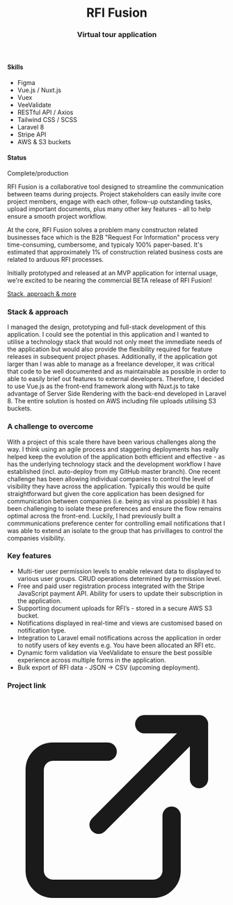 <header class="project__banner">
<div class="wrapper">
<div class="flex flex-wrap -mx-5 overflow-hidden">
<div class="mt-5 px-5 w-full overflow-hidden lg:w-1/3">
<div class="pt-8">
<h1>

# RFI Fusion

</h1>
</div>
<div>
<h3>

### Virtual tour application

</h3>
</div>
</div>
</div>
</div>
</header>

<section class="project__intro">
<div class="wrapper">
<div class="flex flex-wrap -mx-5 overflow-hidden">
<div class="project__skills">

#### Skills

- Figma
- Vue.js / Nuxt.js
- Vuex
- VeeValidate
- RESTful API / Axios
- Tailwind CSS / SCSS
- Laravel 8
- Stripe API
- AWS & S3 buckets

<div class="mt-6">
<h4>Status</h4>
<div class="flex items-center">
<p>Complete/production</p>
</div>
</div>
</div>
<div class="project__description">

RFI Fusion is a collaborative tool designed to streamline the communication between teams during projects. Project stakeholders can easily invite core project members, engage with each other, follow-up outstanding tasks, upload important documents, plus many other key features - all to help ensure a smooth project workflow.

At the core, RFI Fusion solves a problem many constructon related businesses face which is the B2B "Request For Information" process very time-consuming, cumbersome, and typicaly 100% paper-based. It's estimated that approximately 1% of construction related business costs are related to arduous RFI processes.

Initially prototyped and released at an MVP application for internal usage, we're excited to be nearing the commercial BETA release of RFI Fusion!

<a href="#long-description">Stack, approach & more</a>
</div>
</div>
</div>
</section>

<section class="project__mobile__grid">
<div class="wrapper">
<div class="grid gap-20 md:grid-cols-3">
<div class="col-span-1 flex justify-center">
<global-image
  src="rf-notifications-mobile.png"
  alt="RFI Fusion - notifications"
></global-image>
</div>
<div class="col-span-1 flex justify-center">
<global-image
  src="rf-preferences-mobile.png"
  alt="RFI Fusion - preferences"
></global-image>
</div>
<div class="col-span-1 flex justify-center">
<global-image
  src="rf-create-mobile.png"
  alt="RFI Fusion - create RFI"
></global-image>
</div>
</div>
<div class="col-span-1 flex justify-center">
</div>
</div>
</section>

<section id="long-description" class="project__long__description">
<div class="wrapper">
<div class="flex flex-wrap -mx-5 overflow-hidden">
<div class="project__long__description__title">

### Stack & approach

</div>
<div class="project__long__description__content">

I managed the design, prototyping and full-stack development of this application. I could see the potential in this application and I wanted to utilise a technology stack that would not only meet the immediate needs of the application but would also provide the flexibility required for feature releases in subsequent project phases. Additionally, if the application got larger than I was able to manage as a freelance developer, it was critical that code to be well documented and as maintainable as possible in order to able to easily brief out features to external developers. Therefore, I decided to use Vue.js as the front-end framework along with Nuxt.js to take advantage of Server Side Rendering with the back-end developed in Laravel 8. The entire solution is hosted on AWS including file uploads utilising S3 buckets.

</div>
</div>
<div class="flex flex-wrap -mx-5 overflow-hidden">
<div class="project__long__description__title">

### A challenge to overcome

</div>
<div class="project__long__description__content">

With a project of this scale there have been various challenges along the way. I think using an agile process and staggering deployments has really helped keep the evolution of the application both efficient and effective - as has the underlying technology stack and the development workflow I have established (incl. auto-deploy from my GitHub master branch). One recent challenge has been allowing individual companies to control the level of visibility they have across the application. Typically this would be quite straightforward but given the core application has been designed for communication between companies (i.e. being as viral as possible) it has been challenging to isolate these preferences and ensure the flow remains optimal across the front-end. Luckily, I had previously built a commmunications preference center for controlling email notifications that I was able to extend an isolate to the group that has privillages to control the companies visibility.

</div>
</div>
<div class="flex flex-wrap -mx-5 overflow-hidden">
<div class="project__long__description__title">

### Key features

</div>
<div class="project__long__description__content">

- Multi-tier user permission levels to enable relevant data to displayed to various user groups. CRUD operations determined by permission level.
- Free and paid user registration process integrated with the Stripe JavaScript payment API. Ability for users to update their subscription in the application.
- Supporting document uploads for RFI’s - stored in a secure AWS S3 bucket. 
- Notifications displayed in real-time and views are customised based on notification type. 
- Integration to Laravel email notifications across the application in order to notify users of key events e.g. You have been allocated an RFI etc.
- Dynamic form validation via VeeValidate to ensure the best possible experience across multiple forms in the application. 
- Bulk export of RFI data - JSON -> CSV (upcoming deployment).

</div>
</div>
<div class="flex flex-wrap -mx-5 overflow-hidden">
<div class="project__long__description__title">

### Project link

</div>
<div class="project__long__description__content">
<a href="https://rfifusion.nz" target="_blank"><svg xmlns="http://www.w3.org/2000/svg" viewBox="0 0 24 24" fill="none" stroke="currentColor" stroke-width="2" stroke-linecap="round" stroke-linejoin="round" class="w-7 h-7"><path d="M18 13v6a2 2 0 0 1-2 2H5a2 2 0 0 1-2-2V8a2 2 0 0 1 2-2h6"></path><polyline points="15 3 21 3 21 9"></polyline><line x1="10" y1="14" x2="21" y2="3"></line></svg></a>
</div>
</div>
</div>
</section>

<section class="project__hero__desktop">
<div class="wrapper">
<global-image
  src="rf-desktop.png"
  alt="RFI Fusion - Dashboard"
></global-image>
</div>
</section>
